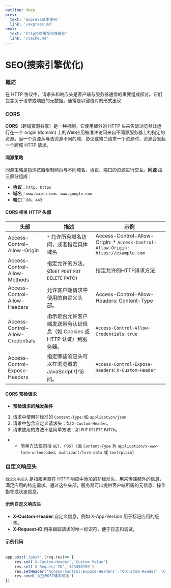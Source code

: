 ```yaml
---
outline: deep
prev:
  text: 'express基本使用'
  link: '/express.md'
next:
  text: 'http协商缓存和强缓存'
  link: '/cache.md'
---
```

# SEO(搜索引擎优化)
### 概述

在 HTTP 协议中，请求头和响应头是客户端与服务器通信的重要组成部分。它们包含关于请求或响应的元数据。通常是以键值对的形式出现

### CORS

**CORS**（跨域资源共享）是一种机制，它使用额外的 HTTP 头来告诉浏览器让运行在一个 origin (domain) 上的Web应用被准许访问来自不同源服务器上的指定的资源。当一个资源从与该资源不同的域、协议或端口请求一个资源时，资源会发起一个跨域 HTTP 请求。

#### 同源策略
同源策略是指浏览器限制网页与不同域名、协议、端口的资源进行交互。**同源** 由三部分组成：
  - **协议**：`http`、`https`
  - **域名**：`www.baidu.com`、`www.google.com`
  - **端口**：`80`、`443`
#### CORS 相关 HTTP 头部

|头部|描述|示例|
|---|---|---|
|Access-Control-Allow-Origin|`*` 允许所有域名访问，或者指定具体域名|Access-Control-Allow-Origin: * `Access-Control-Allow-Origin: https://example.com`|
|Access-Control-Allow-Methods|指定允许的方法，如`GET` `POST` `PUT` `DELETE` `PATCH`|指定允许的HTTP请求方法|
|Access-Control-Allow-Headers|允许客户端请求中使用的自定义头部。|Access-Control-Allow-Headers: Content-Type|
|Access-Control-Allow-Credentials|指示是否允许客户端发送带有认证信息（如 Cookies 或 HTTP 认证）到服务器。|`Access-Control-Allow-Credentials`: `true` |
|Access-Control-Expose-Headers|指定哪些响应头可以在浏览器的 JavaScript 中访问。|`Access-Control-Expose-Headers`: `X-Custom-Header`|

#### CORS 预检请求
 - **预检请求的触发条件**
 1. 请求中使用非标准的 `Content-Type`: 如 `application/json`
 2. 请求中包含自定义请求头：如 `X-Custom-Header`。
 3. 请求使用的方法不是简单方法：如 `PUT` `DELETE` `PATCH`。
 - -  简单方法仅包括 `GET`、`POST`（且 `Content-Type` 为 `application/x-www-form-urlencoded`、`multipart/form-data` 或 `text/plain`）

### 自定义响应头
`自定义响应头` 是指服务器在 HTTP 响应中添加的非标准头，用来传递额外的信息，满足应用的特定需求。通过这些头部，服务器可以提供客户端所需的元信息、操作指导或状态信息。

#### 示例自定义响应头
 - **X-Custom-Header**:自定义信息，例如 X-App-Version 用于标记应用的版本。
 - **X-Request-ID**:用来跟踪请求的唯一标识符，便于日志和调试。

#### 示例代码
```javascript

app.post('/post',(req,res)=> {
    res.set('X-Custom-Header','Custom Value')
    res.set('X-Request-ID','123456789')
    res.setHeader('Access-Control-Expose-Headers','X-Custom-Header','X-Request-ID')
    res.send('发送POST请求成功')
})


```